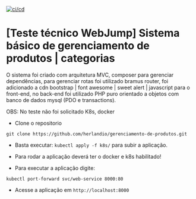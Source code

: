 [![ci/cd](https://github.com/herlandio/teste-tecnico-webjump-gerenciamento-de-produtos/actions/workflows/cicd.yml/badge.svg)](https://github.com/herlandio/teste-tecnico-webjump-gerenciamento-de-produtos/actions/workflows/cicd.yml)

# [Teste técnico WebJump] Sistema básico de gerenciamento de produtos | categorias

O sistema foi criado com arquitetura MVC, composer para gerenciar dependências, para gerenciar rotas foi utilizado bramus router,
foi adicionado a cdn bootstrap | font awesome | sweet alert | javascript para o front-end, no back-end foi utilizado PHP puro orientado a objetos
com banco de dados mysql (PDO e transactions).

OBS: No teste não foi solicitado K8s, docker

- Clone o repositorio

```
git clone https://github.com/herlandio/gerenciamento-de-produtos.git
```

- Basta executar: `kubectl apply -f k8s/` para subir a aplicação.

- Para rodar a aplicação deverá ter o docker e k8s habilitado!
- Para executar a aplicação digite:

```
kubectl port-forward svc/web-service 8000:80
```

- Acesse a aplicação em `http://localhost:8000`
